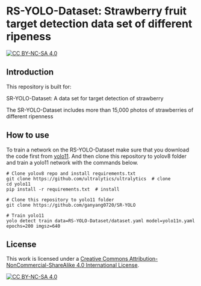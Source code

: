 # RS-YOLO-Dataset: Strawberry fruit target detection data set of different ripeness

 [![CC BY-NC-SA 4.0][cc-by-nc-sa-shield]][cc-by-nc-sa]
 
## Introduction
This repository is built for:

SR-YOLO-Dataset: A data set for target detection of strawberry


The SR-YOLO-Dataset includes more than 15,000 photos of strawberries of different ripenness

      

## How to use
To train a network on the RS-YOLO-Dataset make sure that you download the code first from [yolo11](https://github.com/ultralytics/ultralytics). And then clone this repository to yolov8 folder and  train a yolo11 network with the commands below.

```
# Clone yolov8 repo and install requirements.txt
git clone https://github.com/ultralytics/ultralytics  # clone
cd yolo11
pip install -r requirements.txt  # install
```

```
# Clone this repository to yolo11 folder
git clone https://github.com/ganyang0720/SR-YOLO
```

```
# Train yolo11
yolo detect train data=RS-YOLO-Dataset/dataset.yaml model=yolo11n.yaml epochs=200 imgsz=640
```



## License

This work is licensed under a
[Creative Commons Attribution-NonCommercial-ShareAlike 4.0 International License][cc-by-nc-sa].

[![CC BY-NC-SA 4.0][cc-by-nc-sa-image]][cc-by-nc-sa]

[cc-by-nc-sa]: http://creativecommons.org/licenses/by-nc-sa/4.0/
[cc-by-nc-sa-image]: https://licensebuttons.net/l/by-nc-sa/4.0/88x31.png
[cc-by-nc-sa-shield]: https://img.shields.io/badge/License-CC%20BY--NC--SA%204.0-lightgrey.svg
